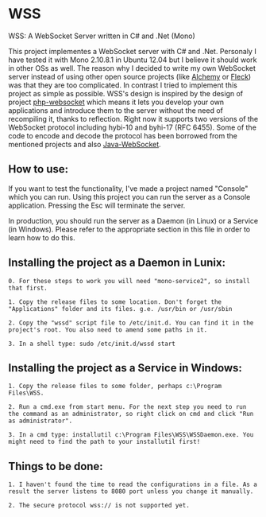 WSS
===

WSS: A WebSocket Server written in C# and .Net (Mono)

This project implementes a WebSocket server with C# and .Net. Personaly I have tested it with Mono 2.10.8.1 in Ubuntu 12.04
but I believe it should work in other OSs as well. The reason why I decided to write my own WebSocket server instead of
using other open source projects (like [Alchemy](https://github.com/Olivine-Labs/Alchemy-Websockets-Client-Library) or
[Fleck](https://github.com/statianzo/Fleck)) was that they are too complicated. In contrast I tried to implement this
project as simple as possible. WSS's design is inspired by the design of project
[php-websocket](https://github.com/nicokaiser/php-websocket) which means it lets you develop your own applications and
introduce them to the server without the need of recompiling it, thanks to reflection. Right now it supports two versions
of the WebSocket protocol including hybi-10 and byhi-17 (RFC 6455). Some of the code to encode and decode the protocol has
been borrowed from the mentioned projects and also [Java-WebSocket](https://github.com/TooTallNate/Java-WebSocket).

How to use:
-----------

If you want to test the functionality, I've made a project named "Console" which you can run. Using this project
you can run the server as a Console application. Pressing the Esc will terminate the server.

In production, you should run the server as a Daemon (in Linux) or a Service (in Windows). Please refer to the appropriate
section in this file in order to learn how to do this.

Installing the project as a Daemon in Lunix:
--------------------------------------------

	0. For these steps to work you will need "mono-service2", so install that first.

	1. Copy the release files to some location. Don't forget the "Applications" folder and its files. g.e. /usr/bin or /usr/sbin
	
	2. Copy the "wssd" script file to /etc/init.d. You can find it in the project's root. You also need to amend some paths in it.
	
	3. In a shell type: sudo /etc/init.d/wssd start

Installing the project as a Service in Windows:
-----------------------------------------------

	1. Copy the release files to some folder, perhaps c:\Program Files\WSS.
	
	2. Run a cmd.exe from start menu. For the next step you need to run the command as an administrator, so right click on cmd and click "Run as administrator".
	
	3. In a cmd type: installutil c:\Program Files\WSS\WSSDaemon.exe. You might need to find the path to your installutil first!

Things to be done:
------------------

	1. I haven't found the time to read the configurations in a file. As a result the server listens to 8080 port unless you change it manually.

	2. The secure protocol wss:// is not supported yet.

